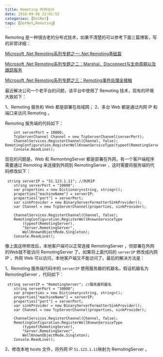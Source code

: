 ```yaml
---
title: Remoting 外网访问
date: 2016-09-06 22:01:52
categories: [DotNet]
tags: [DotNet,Remoting]
---
```


Remoting 是一种很古老的分布式技术，如果不清楚的可以参考下面三篇博客，写的非常详细：

[Microsoft .Net Remoting系列专题之一:.Net Remoting基础篇](http://www.cnblogs.com/wayfarer/archive/2004/07/30/28723.html)

[Microsoft .Net Remoting系列专题之二：Marshal、Disconnect与生命周期以及跟踪服务](http://www.cnblogs.com/wayfarer/archive/2004/08/05/30437.html)

[Microsoft .Net Remoting系列专题之三：Remoting事件处理全接触](http://www.cnblogs.com/wayfarer/articles/75213.html)

最近解决公司一个老平台的问题，该平台中使用了 Remoting 技术，现有的环境大致如下：

1、Remoting 服务和 Web 都是部署在局域网；
2、多台 Web 都是通过内网 IP 和端口来访问 Remoting 。

Remoting 服务端的代码如下：

```
    int serverPort = 10000;
    TcpServerChannel Channel = new TcpServerChannel(serverPort);
    ChannelServices.RegisterChannel(Channel, false);
RemotingConfiguration.RegisterWellKnownServiceType(typeof(RemotingServer),"Server.RemotingServer",WellKnownObjectMode.Singleton);
    Console.ReadLine();
```

现在的问题是，Web 和 RemontingServer 都是部署在外网，有一个客户端程序需要通过 Remoting 来连接到外网到 RemotingServer ，这时需要将服务端的代码修改如下：

```
 string serverIP = "51.123.1.11"; //外网IP
    string serverPort = "10000";
    var properties = new Dictionary<string, string>();
    properties["machineName"] = serverIP;
    properties["port"] = serverPort;
    var sinkProvider = new BinaryServerFormatterSinkProvider();
    var Channel = new TcpServerChannel(properties, sinkProvider);

    ChannelServices.RegisterChannel(Channel, false);
    RemotingConfiguration.RegisterWellKnownServiceType
        (typeof(RemotingServer), 
        "Server.RemotingServer", 
        WellKnownObjectMode.Singleton);
    Console.ReadLine();
```

像上面这样修改后，本地客户端可以正常连接 RemotingServer ，但部署在外网的Web就不能访问 RemotingServer 了。如果将上面代码的 `serverIP` 修改成内网 IP ，外网 Web 可以访问，本地客户端又不能访问了。最后的解决方法是：

1、Remoting 服务端代码中的 `serverIP` 使用服务器的机器名，假设机器名为 RemotingServer ，代码如下：

```
 string serverIP = "RemotingServer"; //服务器机器名
    string serverPort = "10000";
    var properties = new Dictionary<string, string>();
    properties["machineName"] = serverIP;
    properties["port"] = serverPort;
    var sinkProvider = new BinaryServerFormatterSinkProvider();
    var Channel = new TcpServerChannel(properties, sinkProvider);

    ChannelServices.RegisterChannel(Channel, false);
    RemotingConfiguration.RegisterWellKnownServiceType
        (typeof(RemotingServer), 
        "Server.RemotingServer", 
        WellKnownObjectMode.Singleton);
    Console.ReadLine();
```

2、修改本地 hosts 文件，将外网 IP `51.123.1.11`映射为 RemotingServer 。


